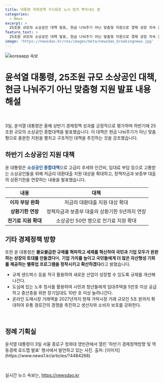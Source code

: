 ```yaml
---
title: 대통령 개혁정책 가시화로 노사 법치 뿌리내는 중
categories:
  - News
excerpt: >
  25조원 규모의 소상공인 대책 발표, 현금 나눠주기 아닌 맞춤형 지원으로 경제 성장 지속 윤석열 대통령은 올해 상반기 정책 성과를 긍정평가하며 25조원 규모의 소상공인 종합대책 발표했다. 이는 포퓰리즘적인 현금 지원이 아닌 맞춤형 지원을 통해 경제 성장을 이끌 것이라고 강조했다. 또한 노사 법치주의 강화로 파업으로 인한 근로손실 감소 등 경제 성과를 언급하며, 재정 건전성 유지와 첨단기술 육성에 집중할 것을 언급했다. 또한, 소상공인들을 위한 다양한 지원책과 세제 혜택, 주택공급 확대 계획, 먹거리 물가 개선 등 구체적인 정책을 제시했다.
feature_text: >
  25조원 규모의 소상공인 대책 발표, 현금 나눠주기 아닌 맞춤형 지원으로 경제 성장 지속 윤석열 대통령은 올해 상반기 정책 성과를 긍정평가하며 25조원 규모의 소상공인 종합대책 발표했다. 이는 포퓰리즘적인 현금 지원이 아닌 맞춤형 지원을 통해 경제 성장을 이끌 것이라고 강조했다. 또한 노사 법치주의 강화로 파업으로 인한 근로손실 감소 등 경제 성과를 언급하며, 재정 건전성 유지와 첨단기술 육성에 집중할 것을 언급했다. 또한, 소상공인들을 위한 다양한 지원책과 세제 혜택, 주택공급 확대 계획, 먹거리 물가 개선 등 구체적인 정책을 제시했다.
image: 'https://newsdao.kr/res/images/meta/newsdao_breakingnews.jpg'
---
```


<p><img src="https://newsdao.kr/res/images/meta/newsdao_breakingnews.jpg" alt="koreaapp 속보" /></p>

<h1 data-ke-size="size26">윤석열 대통령, 25조원 규모 소상공인 대책, 현금 나눠주기 아닌 맞춤형 지원 발표 내용 해설</h1>

<p data-ke-size="size16">&nbsp;</p>

<p data-ke-size="size16">3일, 윤석열 대통령은 올해 상반기 경제정책 성과를 긍정적으로 평가하며 하반기에 25조원 규모의 소상공인 종합대책을 발표했습니다. 이 대책은 현금 나눠주기가 아닌 맞춤형으로 충분한 지원을 펼치고 구조적인 대책을 추진하는 것을 강조했습니다.</p>

<h2 data-ke-size="size24">하반기 소상공인 지원 대책</h2>

<p data-ke-size="size16">윤 대통령은 <b><span style="color: #1a5490;">소상공인 종합대책</span></b>으로 고금리 추세와 인건비, 임대료 부담 등으로 고통받는 소상공인들을 위해 저금리 대환대출 지원 대상을 확대하고, 정책자금과 보증부 대출의 상환기한을 연장하는 내용을 발표했습니다.</p>

<table>
<thead>
<tr>
<th style="text-align: center;">내용</th>
<th style="text-align: center;">대책</th>
</tr>
</thead>
<tbody>
<tr>
<td style="text-align: center; height: 17px;"><b>이자 부담 완화</b></td>
<td style="text-align: center; height: 17px;">저금리 대환대출 지원 대상 확대</td>
</tr>
<tr>
<td style="text-align: center; height: 17px;"><b>상환기한 연장</b></td>
<td style="text-align: center; height: 17px;">정책자금과 보증부 대출의 상환기한 5년까지 연장</td>
</tr>
<tr>
<td style="text-align: center; height: 17px;"><b>전기료 지원 확대</b></td>
<td style="text-align: center; height: 17px;">소상공인 50만 명으로 전기료 지원 확대</td>
</tr>
</tbody>
</table>

<h2 data-ke-size="size24">기타 경제정책 방향</h2>

<p data-ke-size="size16">또한 윤 대통령은 <b>불요불급한 규제를 혁파하고 세제를 혁신하여 국민과 기업 모두가 윈윈하는 성장의 토대를 만들겠다</b>며, <b>기업 가치를 높이고 국민들에게 더 많은 자산형성 기회를 제공하는 밸류업 프로그램을 정착시키고 확산하겠다</b>라고 밝혔습니다.</p>

<ul>
<li>규제 샌드박스 등을 적극 활용하여 새로운 산업이 성장할 수 있도록 규제를 개선해 나간다.</li>
<li>도심에 있는 노후 청사를 활용하여 시민과 청년들에게 임대주택을 5만호 이상 공급하고 중산층을 위한 장기임대도 10만 호 이상 늘려나간다.</li>
<li>온라인 도매시장 거래액을 2027년까지 현재 가락시장 거래 규모인 5조 원까지 확대하여 유통 경로간의 경쟁을 촉진하고 생산자와 소비자 보호를 강화한다.</li>
</ul>

<p data-ke-size="size16">&nbsp;</p>

<h2 data-ke-size="size24">정례 기획실</h2>

<p data-ke-size="size16">윤석열 대통령이 3일 서울 종로구 청와대 영빈관에서 열린 '하반기 경제정책방향 및 역동경제 로드맵 발표' 행사에서 발언하고 있는 사진. 출처: [이미지](https://www.news1.kr/articles/?4484268)</p>

<p data-ke-size="size16">&nbsp;</p>
실시간 뉴스 속보는, <a href="https://newsdao.kr" rel="dofollow">https://newsdao.kr</a>


